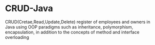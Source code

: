 # CRUD-Java
CRUD(Cretae,Read,Update,Delete) register of employees and owners in Java using OOP paradigms such as inheritance, polymorphism, encapsulation, in addition to the concepts of method and interface overloading
